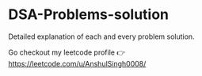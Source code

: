 # DSA-Problems-solution
Detailed explanation of each and every problem solution.

Go checkout my leetcode profile 👉 https://leetcode.com/u/AnshulSingh0008/

